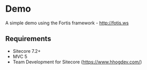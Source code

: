 Demo
====

A simple demo using the Fortis framework - http://fotis.ws

Requirements
------------

* Sitecore 7.2+
* MVC 5
* Team Development for Sitecore (https://www.hhogdev.com/)